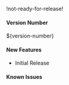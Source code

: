 !not-ready-for-release!

#### Version Number
${version-number}

#### New Features
 - Initial Release

#### Known Issues
